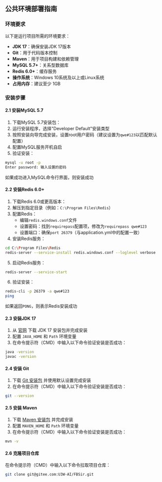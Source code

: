 ## 公共环境部署指南

### 环境要求
以下是运行项目所需的环境要求：

- **JDK 17**：确保安装JDK 17版本
- **Git**：用于代码版本控制
- **Maven**：用于项目构建和依赖管理
- **MySQL 5.7+**：关系型数据库
- **Redis 6.0+**：缓存服务
- **操作系统**：Windows 10系统及以上或Linux系统
- **占用内存**：建议至少 1GB

### 安装步骤

#### 2.1 安装MySQL 5.7

1. 下载MySQL 5.7安装包：<mcurl name="MySQL官方下载" url="https://dev.mysql.com/downloads/installer/"></mcurl>
2. 运行安装程序，选择"Developer Default"安装类型
3. 按照安装向导完成安装，设置root用户密码（建议设置为`qwe#123`以匹配默认配置）
4. 配置MySQL服务开机自启
5. 验证安装：

```bash
mysql -u root -p
Enter password: 输入设置的密码
```

如果成功进入MySQL命令行界面，则安装成功

#### 2.2 安装Redis 6.0+

1. 下载Redis 6.0或更高版本：<mcurl name="Redis官方下载" url="https://github.com/tporadowski/redis/releases"></mcurl>
2. 解压到指定目录（例如：`C:\Program Files\Redis`）
3. 配置Redis：
   - 编辑`redis.windows.conf`文件
   - 设置密码：找到`requirepass`配置项，修改为`requirepass qwe#123`
   - 设置端口：确保`port 26379`（与application.yml中的配置一致）
4. 安装Redis服务：

```bash
cd C:\Program Files\Redis
redis-server --service-install redis.windows.conf --loglevel verbose
```
5. 启动Redis服务：

```bash
redis-server --service-start
```
6. 验证安装：

```bash
redis-cli -p 26379 -a qwe#123
ping
```

如果返回`PONG`，则表示Redis安装成功

#### 2.3 安装JDK 17

1. 从 [官网](https://www.oracle.com/java/technologies/javase/jdk17-archive-downloads.html) 下载 JDK 17 安装包并完成安装
2. 配置 `JAVA_HOME` 和 `Path` 环境变量
3. 在命令提示符（CMD）中输入以下命令验证安装是否成功：

```bash
java -version
javac -version
```

#### 2.4 安装 Git

1. 下载 [Git 安装包](https://git-scm.com/downloads) 并使用默认设置完成安装
2. 在命令提示符（CMD）中输入以下命令验证安装是否成功：

```bash
git --version
```

#### 2.5 安装 Maven

1. 下载 [Maven 安装包](https://maven.apache.org/download.cgi) 并完成安装
2. 配置 `MAVEN_HOME` 和 `Path` 环境变量
3. 在命令提示符（CMD）中输入以下命令验证安装是否成功：

```bash
mvn -v
```

#### 2.6 克隆项目仓库

在命令提示符（CMD）中输入以下命令拉取项目仓库：

```bash
git clone git@gitee.com:U3W-AI/FBSir.git
```